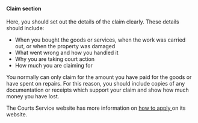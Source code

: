 ####  Claim section

Here, you should set out the details of the claim clearly. These details
should include:

  * When you bought the goods or services, when the work was carried out, or when the property was damaged 
  * What went wrong and how you handled it 
  * Why you are taking court action 
  * How much you are claiming for 

You normally can only claim for the amount you have paid for the goods or have
spent on repairs. For this reason, you should include copies of any
documentation or receipts which support your claim and show how much money you
have lost.

The Courts Service website has more information on [ how to apply
](https://www.courts.ie/how-apply) on its website.
